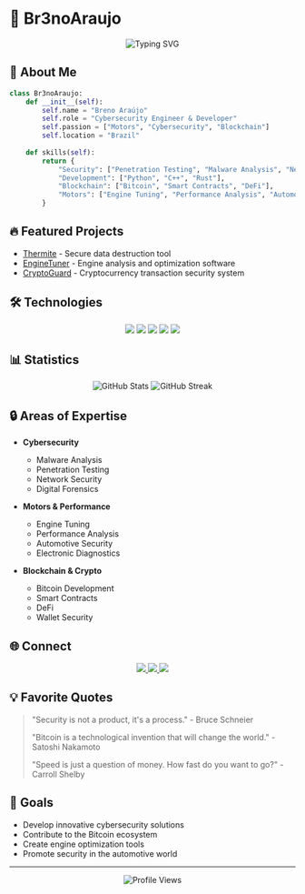 # 🔧 Br3noAraujo

<div align="center">
  <img src="https://readme-typing-svg.herokuapp.com?font=Fira+Code&weight=500&size=40&pause=1000&color=FF0000&center=true&vCenter=true&random=false&width=600&height=100&lines=Cybersecurity+Engineer;Engine+Enthusiast;Blockchain+Developer" alt="Typing SVG" />
</div>

## 🚀 About Me

```python
class Br3noAraujo:
    def __init__(self):
        self.name = "Breno Araújo"
        self.role = "Cybersecurity Engineer & Developer"
        self.passion = ["Motors", "Cybersecurity", "Blockchain"]
        self.location = "Brazil"
        
    def skills(self):
        return {
            "Security": ["Penetration Testing", "Malware Analysis", "Network Security"],
            "Development": ["Python", "C++", "Rust"],
            "Blockchain": ["Bitcoin", "Smart Contracts", "DeFi"],
            "Motors": ["Engine Tuning", "Performance Analysis", "Automotive Security"]
        }
```

## 🔥 Featured Projects

- [Thermite](https://github.com/Br3noAraujo/thermite) - Secure data destruction tool
- [EngineTuner](https://github.com/Br3noAraujo/engine-tuner) - Engine analysis and optimization software
- [CryptoGuard](https://github.com/Br3noAraujo/crypto-guard) - Cryptocurrency transaction security system

## 🛠️ Technologies

<div align="center">
  <img src="https://img.shields.io/badge/Python-3776AB?style=for-the-badge&logo=python&logoColor=white"/>
  <img src="https://img.shields.io/badge/C%2B%2B-00599C?style=for-the-badge&logo=c%2B%2B&logoColor=white"/>
  <img src="https://img.shields.io/badge/Rust-000000?style=for-the-badge&logo=rust&logoColor=white"/>
  <img src="https://img.shields.io/badge/Bitcoin-000000?style=for-the-badge&logo=bitcoin&logoColor=white"/>
  <img src="https://img.shields.io/badge/Linux-FCC624?style=for-the-badge&logo=linux&logoColor=black"/>
</div>

## 📊 Statistics

<div align="center">
  <img src="https://github-readme-stats.vercel.app/api?username=Br3noAraujo&show_icons=true&theme=dark&hide_border=true" alt="GitHub Stats"/>
  <img src="https://github-readme-streak-stats.herokuapp.com/?user=Br3noAraujo&theme=dark&hide_border=true" alt="GitHub Streak"/>
</div>

## 🔒 Areas of Expertise

- **Cybersecurity**
  - Malware Analysis
  - Penetration Testing
  - Network Security
  - Digital Forensics

- **Motors & Performance**
  - Engine Tuning
  - Performance Analysis
  - Automotive Security
  - Electronic Diagnostics

- **Blockchain & Crypto**
  - Bitcoin Development
  - Smart Contracts
  - DeFi
  - Wallet Security

## 🌐 Connect

<div align="center">
  <a href="https://github.com/Br3noAraujo">
    <img src="https://img.shields.io/badge/GitHub-100000?style=for-the-badge&logo=github&logoColor=white"/>
  </a>
  <a href="https://linkedin.com/in/br3noaraujo">
    <img src="https://img.shields.io/badge/LinkedIn-0077B5?style=for-the-badge&logo=linkedin&logoColor=white"/>
  </a>
  <a href="https://twitter.com/br3noaraujo">
    <img src="https://img.shields.io/badge/Twitter-1DA1F2?style=for-the-badge&logo=twitter&logoColor=white"/>
  </a>
</div>

## 💡 Favorite Quotes

> "Security is not a product, it's a process." - Bruce Schneier
>
> "Bitcoin is a technological invention that will change the world." - Satoshi Nakamoto
>
> "Speed is just a question of money. How fast do you want to go?" - Carroll Shelby

## 🎯 Goals

- Develop innovative cybersecurity solutions
- Contribute to the Bitcoin ecosystem
- Create engine optimization tools
- Promote security in the automotive world

---

<div align="center">
  <img src="https://komarev.com/ghpvc/?username=Br3noAraujo&color=blueviolet" alt="Profile Views"/>
</div> 

